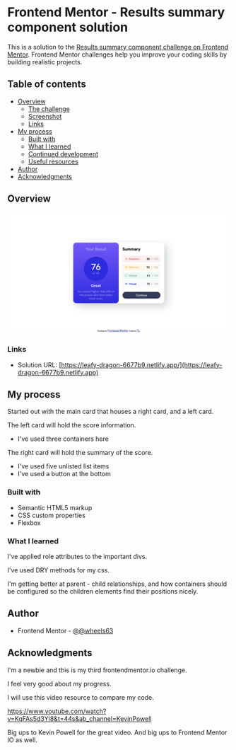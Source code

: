 # Frontend Mentor - Results summary component solution

This is a solution to the [Results summary component challenge on Frontend Mentor](https://www.frontendmentor.io/challenges/results-summary-component-CE_K6s0maV). Frontend Mentor challenges help you improve your coding skills by building realistic projects. 

## Table of contents

- [Overview](#overview)
  - [The challenge](#the-challenge)
  - [Screenshot](#screenshot)
  - [Links](#links)
- [My process](#my-process)
  - [Built with](#built-with)
  - [What I learned](#what-i-learned)
  - [Continued development](#continued-development)
  - [Useful resources](#useful-resources)
- [Author](#author)
- [Acknowledgments](#acknowledgments)

## Overview

![](./images/completed.png)

### Links

- Solution URL: [https://leafy-dragon-6677b9.netlify.app/](https://leafy-dragon-6677b9.netlify.app)

## My process

Started out with the main card that houses a right card, and a left card.

The left card will hold the score information.
- I've used three containers here

The right card will hold the summary of the score.
- I've used five unlisted list items
- I've used a button at the bottom

### Built with

- Semantic HTML5 markup
- CSS custom properties
- Flexbox

### What I learned

I've applied role attributes to the important divs. 

I've used DRY methods for my css. 

I'm getting better at parent - child relationships, and how containers should be configured so the children elements find their positions nicely. 

## Author
- Frontend Mentor - [@@wheels63](https://www.frontendmentor.io/profile/@wheels63)

## Acknowledgments

I'm a newbie and this is my third frontendmentor.io challenge. 

I feel very good about my progress. 

I will use this video resource to compare my code. 

https://www.youtube.com/watch?v=KqFAs5d3Yl8&t=44s&ab_channel=KevinPowell

Big ups to Kevin Powell for the great video. And big ups to Frontend Mentor IO as well. 
